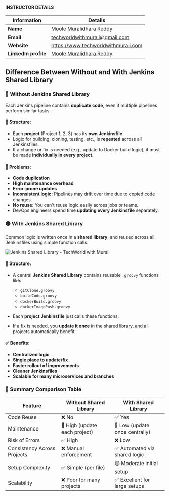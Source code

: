 #### INSTRUCTOR DETAILS

|  Information             | Details                                                                      |
|----------------------    |------------------------------------------------------------------------------|
| **Name**                 | Moole Muralidhara Reddy                                                      |
| **Email**                | techworldwithmurali@gmail.com                                                |
| **Website**              | https://www.techworldwithmurali.com               |
| **LinkedIn profile**     | [Moole Muralidhara Reddy](https://www.linkedin.com/in/moole-muralidhara-reddy) |

## Difference Between Without and With Jenkins Shared Library

### 🔴 **Without Jenkins Shared Library**

Each Jenkins pipeline contains **duplicate code**, even if multiple pipelines perform similar tasks.



#### 📌 Structure:

* Each **project** (Project 1, 2, 3) has its **own Jenkinsfile**.
* Logic for building, cloning, testing, etc., is **repeated** across all Jenkinsfiles.
* If a change or fix is needed (e.g., update to Docker build logic), it must be made **individually in every project**.

#### 🔻 Problems:

* **Code duplication**
* **High maintenance overhead**
* **Error-prone updates**
* **Inconsistent logic:** Pipelines may drift over time due to copied code changes.
* **No reuse:** You can't reuse logic easily across jobs or teams.
* DevOps engineers spend time **updating every Jenkinsfile** separately.

### 🟢 **With Jenkins Shared Library**

Common logic is written once in a **shared library**, and reused across all Jenkinsfiles using simple function calls.

![Jenkins Shared Library - TechWorld with Murali](https://github.com/techworldwithmurali/devops-zero-to-hero/raw/master/Day%2036%20-%20Jenkins%20Shared%20Libraries%20Projects/Jenkins%20shared%20Library%20images%20-%20TechWorld%20with%20Murali%20-%20Moole%20Muralidhara%20Reddy.jpg)


#### 📌 Structure:

* A central **Jenkins Shared Library** contains reusable `.groovy` functions like:

  * `gitClone.groovy`
  * `buildCode.groovy`
  * `dockerBuild.groovy`
  * `dockerImagePush.groovy`
* Each **project Jenkinsfile** just calls these functions.
* If a fix is needed, you **update it once** in the shared library, and all projects automatically benefit.

#### ✅ Benefits:

* **Centralized logic**
* **Single place to update/fix**
* **Faster rollout of improvements**
* **Cleaner Jenkinsfiles**
* **Scalable for many microservices and branches**

### 🧩 Summary Comparison Table

| Feature                     | Without Shared Library        | With Shared Library            |
| --------------------------- | ----------------------------- | ------------------------------ |
| Code Reuse                  | ❌ No                          | ✅ Yes                          |
| Maintenance                 | 🔺 High (update each project) | 🔽 Low (update once centrally) |
| Risk of Errors              | ✅ High                        | ❌ Low                          |
| Consistency Across Projects | ❌ Manual enforcement          | ✅ Automated via shared logic   |
| Setup Complexity            | ✅ Simple (per file)           | 🟡 Moderate initial setup      |
| Scalability                 | ❌ Poor for many projects      | ✅ Excellent for large setups   |
